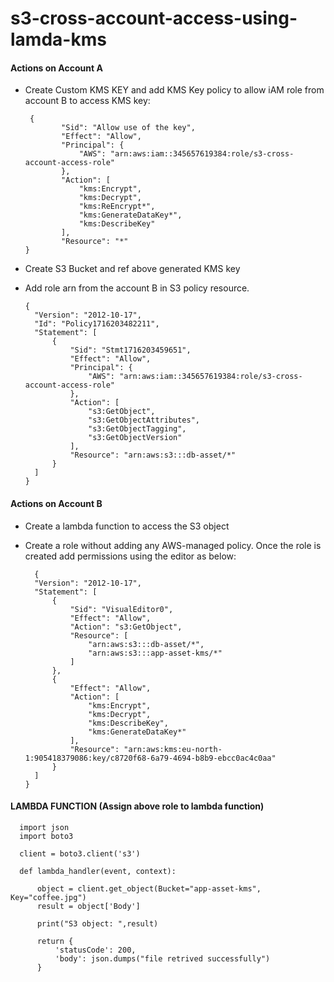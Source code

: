 # s3-cross-account-access-using-lamda-kms

#### Actions on Account A
- Create Custom KMS KEY and add KMS Key policy to allow  iAM role from account B to access KMS key:

       {
              "Sid": "Allow use of the key",
              "Effect": "Allow",
              "Principal": {
                  "AWS": "arn:aws:iam::345657619384:role/s3-cross-account-access-role"
              },
              "Action": [
                  "kms:Encrypt",
                  "kms:Decrypt",
                  "kms:ReEncrypt*",
                  "kms:GenerateDataKey*",
                  "kms:DescribeKey"
              ],
              "Resource": "*"
      }
  
- Create S3 Bucket and ref above generated KMS key
- Add role arn from the account B in S3 policy resource.
    
      {
        "Version": "2012-10-17",
        "Id": "Policy1716203482211",
        "Statement": [
            {
                "Sid": "Stmt1716203459651",
                "Effect": "Allow",
                "Principal": {
                    "AWS": "arn:aws:iam::345657619384:role/s3-cross-account-access-role"
                },
                "Action": [
                    "s3:GetObject",
                    "s3:GetObjectAttributes",
                    "s3:GetObjectTagging",
                    "s3:GetObjectVersion"
                ],
                "Resource": "arn:aws:s3:::db-asset/*"
            }
        ]
      }

    


#### Actions on Account B
- Create a lambda function to access the S3 object
- Create a role without adding any AWS-managed policy. Once the role is created add permissions using the editor as below:
    
        {
      	"Version": "2012-10-17",
      	"Statement": [
      		{
      			"Sid": "VisualEditor0",
      			"Effect": "Allow",
      			"Action": "s3:GetObject",
      			"Resource": [
      				"arn:aws:s3:::db-asset/*",
      				"arn:aws:s3:::app-asset-kms/*"
      			]
      		},
      		{
      			"Effect": "Allow",
      			"Action": [
      				"kms:Encrypt",
      				"kms:Decrypt",
      				"kms:DescribeKey",
      				"kms:GenerateDataKey*"
      			],
      			"Resource": "arn:aws:kms:eu-north-1:905418379086:key/c8720f68-6a79-4694-b8b9-ebcc0ac4c0aa"
      		}
      	]
      }


#### LAMBDA FUNCTION (Assign above role to lambda function)

      import json
      import boto3

      client = boto3.client('s3')
  
      def lambda_handler(event, context):    
          
          object = client.get_object(Bucket="app-asset-kms", Key="coffee.jpg")
          result = object['Body']
          
          print("S3 object: ",result)
          
          return {
              'statusCode': 200,
              'body': json.dumps("file retrived successfully")
          }


  

